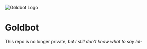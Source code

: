 ![Gøldbot Logo](https://i.imgur.com/8bOl5gU.png)

# Goldbot

This repo is no longer private, *but I still don't know what to say lol-*